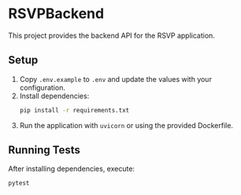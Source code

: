 # RSVPBackend

This project provides the backend API for the RSVP application.

## Setup

1. Copy `.env.example` to `.env` and update the values with your configuration.
2. Install dependencies:
   ```bash
   pip install -r requirements.txt
   ```
3. Run the application with `uvicorn` or using the provided Dockerfile.

## Running Tests

After installing dependencies, execute:
```bash
pytest
```

